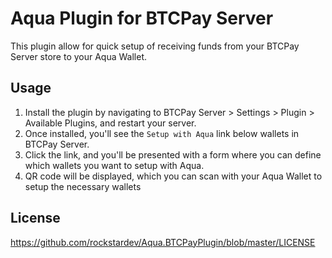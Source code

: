 # Aqua Plugin for BTCPay Server

This plugin allow for quick setup of receiving funds from your BTCPay Server store to your Aqua Wallet.

## Usage

1. Install the plugin by navigating to BTCPay Server > Settings > Plugin > Available Plugins, and restart your server.
2. Once installed, you'll see the `Setup with Aqua` link below wallets in BTCPay Server.
3. Click the link, and you'll be presented with a form where you can define which wallets you want to setup with Aqua.
4. QR code will be displayed, which you can scan with your Aqua Wallet to setup the necessary wallets

## License
https://github.com/rockstardev/Aqua.BTCPayPlugin/blob/master/LICENSE
